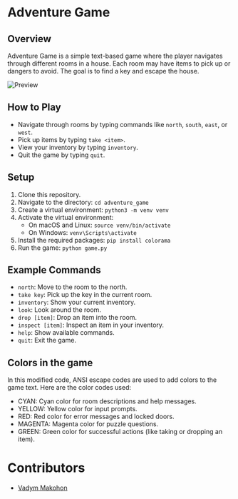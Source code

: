 # Adventure Game

## Overview
Adventure Game is a simple text-based game where the player navigates through different rooms in a house. Each room may have items to pick up or dangers to avoid. The goal is to find a key and escape the house.

![Preview](https://github.com/VadymMakohon/adventure_game/assets/138728243/56533d1e-b991-4ac1-95c1-8b552cd742d1)

## How to Play
- Navigate through rooms by typing commands like `north`, `south`, `east`, or `west`.
- Pick up items by typing `take <item>`.
- View your inventory by typing `inventory`.
- Quit the game by typing `quit`.

## Setup
1. Clone this repository.
2. Navigate to the directory: `cd adventure_game`
3. Create a virtual environment: `python3 -m venv venv`
4. Activate the virtual environment:
   - On macOS and Linux: `source venv/bin/activate`
   - On Windows: `venv\Scripts\activate`
5. Install the required packages: `pip install colorama`
6. Run the game: `python game.py`

## Example Commands
- `north`: Move to the room to the north.
- `take key`: Pick up the key in the current room.
- `inventory`: Show your current inventory.
- `look`: Look around the room.
- `drop [item]`: Drop an item into the room.
- `inspect [item]`: Inspect an item in your inventory.
- `help`: Show available commands.
- `quit`: Exit the game.

## Colors in the game
In this modified code, ANSI escape codes are used to add colors to the game text. Here are the color codes used:

- CYAN: Cyan color for room descriptions and help messages.
- YELLOW: Yellow color for input prompts.
- RED: Red color for error messages and locked doors.
- MAGENTA: Magenta color for puzzle questions.
- GREEN: Green color for successful actions (like taking or dropping an item). 

# Contributors
- [Vadym Makohon](https://github.com/VadymMakohon)
